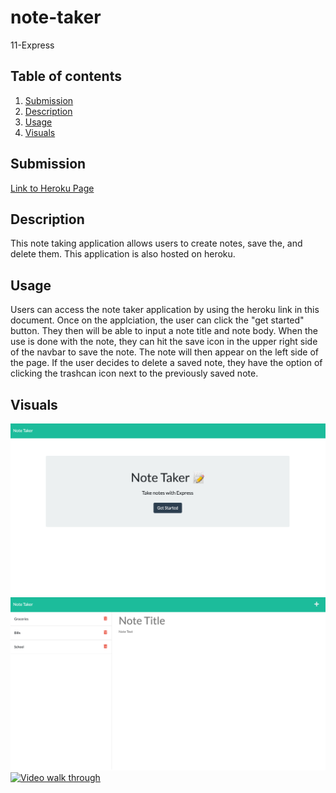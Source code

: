 # note-taker
11-Express

  ## Table of contents
  1. [Submission](#submission)
  2. [Description](#description)
  3. [Usage](#usage)
  4. [Visuals](#visuals)

  ## Submission
  [Link to Heroku Page](https://rocky-temple-71623.herokuapp.com/ "Heroku App")

  ## Description
  This note taking application allows users to create notes, save the, and delete them. This application is also hosted on heroku. 
 
  ## Usage
  Users can access the note taker application by using the heroku link in this document. Once on the applciation, the user can click the "get started" button. They then will be able to input a note title and note body. When the use is done with the note, they can hit the save icon in the upper right side of the navbar to save the note. The note will then appear on the left side of the page. If the user decides to delete a saved note, they have the option of clicking the trashcan icon next to the previously saved note. 

  ## Visuals

 ![Alt text](./Note-Taker%20main.png)
 ![Alt text](./Note-Taker.png)
 [![Video walk through]({image-url})]({https://user-images.githubusercontent.com/109112965/191390854-28fb0f6d-0931-4ef5-8d25-af0676e52281.webm})